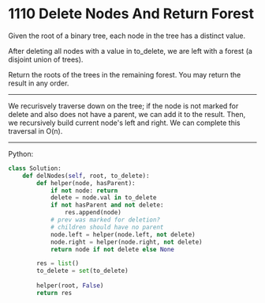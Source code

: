 1110 Delete Nodes And Return Forest
===================================

Given the root of a binary tree, each node in the tree has a distinct value.

After deleting all nodes with a value in to\_delete, we are left with a forest
(a disjoint union of trees).

Return the roots of the trees in the remaining forest.  You may return the
result in any order.

---

We recurisvely traverse down on the tree; if the node is not marked for delete
and also does not have a parent, we can add it to the result. Then, we
recursively build current node's left and right. We can complete this traversal
in O(n).

---

Python:

```python
class Solution:
    def delNodes(self, root, to_delete):
        def helper(node, hasParent):
            if not node: return
            delete = node.val in to_delete
            if not hasParent and not delete:
                res.append(node)
            # prev was marked for deletion?
            # children should have no parent
            node.left = helper(node.left, not delete)
            node.right = helper(node.right, not delete)
            return node if not delete else None

        res = list()
        to_delete = set(to_delete)
        
        helper(root, False)
        return res
```

